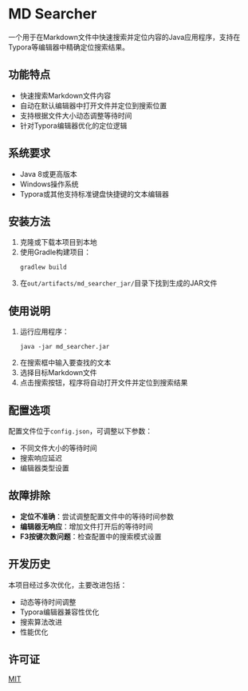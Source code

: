 # MD Searcher

一个用于在Markdown文件中快速搜索并定位内容的Java应用程序，支持在Typora等编辑器中精确定位搜索结果。

## 功能特点
- 快速搜索Markdown文件内容
- 自动在默认编辑器中打开文件并定位到搜索位置
- 支持根据文件大小动态调整等待时间
- 针对Typora编辑器优化的定位逻辑

## 系统要求
- Java 8或更高版本
- Windows操作系统
- Typora或其他支持标准键盘快捷键的文本编辑器

## 安装方法
1. 克隆或下载本项目到本地
2. 使用Gradle构建项目：
   ```
   gradlew build
   ```
3. 在`out/artifacts/md_searcher_jar/`目录下找到生成的JAR文件

## 使用说明
1. 运行应用程序：
   ```
   java -jar md_searcher.jar
   ```
2. 在搜索框中输入要查找的文本
3. 选择目标Markdown文件
4. 点击搜索按钮，程序将自动打开文件并定位到搜索结果

## 配置选项
配置文件位于`config.json`，可调整以下参数：
- 不同文件大小的等待时间
- 搜索响应延迟
- 编辑器类型设置

## 故障排除
- **定位不准确**：尝试调整配置文件中的等待时间参数
- **编辑器无响应**：增加文件打开后的等待时间
- **F3按键次数问题**：检查配置中的搜索模式设置

## 开发历史
本项目经过多次优化，主要改进包括：
- 动态等待时间调整
- Typora编辑器兼容性优化
- 搜索算法改进
- 性能优化

## 许可证
[MIT](https://opensource.org/licenses/MIT)